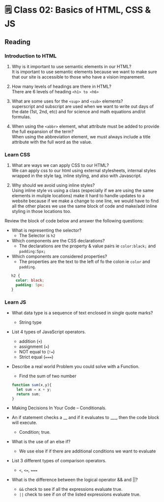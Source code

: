 # 🗒️ Class 02: Basics of HTML, CSS & JS

## Reading

### Introduction to HTML

1. Why is it important to use semantic elements in our HTML?  
It is important to use semantic elements because we want to make sure that our site is accessible to those who have a vision imparement.

2. How many levels of headings are there in HTML?  
There are 6 levels of heading `<h1> to <h6>`

3. What are some uses for the `<sup>` and `<sub>` elements?  
superscript and subscript are used when we want to write out days of the date (1st, 2nd, etc) and for science and math equations and/ot formulas.

4. When using the `<abbr>` element, what attribute must be added to provide the full expansion of the term?  
When using the abbreviation element, we must always include a title attribute with the full word as the value.

### Learn CSS

1. What are ways we can apply CSS to our HTML?  
We can apply css to our html using external stylesheets, internal styles wrapped in the style tag, inline styling, and also with Javascript.

2. Why should we avoid using inline styles?  
Using inline style vs using a class (especially if we are using the same elements in muliple locations) make it hard to handle updates to a website because if we make a change to one line, we would have to find all the other places we use the same block of code and make/add inline styling in those locations too.

Review the block of code below and answer the following questions:

- What is representing the selector?  
  - The Selector is `h2`
- Which components are the CSS declarations?  
  - The declarations are the property &amp; value pairs ie `color:black;` and `padding:5px;`
- Which components are considered properties?
  - The properties are the text to the left of fo the colon ie `color` and `padding`.

``` css
   h2 {
     color: black;
     padding: 5px;
   }
```

### Learn JS

- What data type is a sequence of text enclosed in single quote marks?  
  - String type

- List 4 types of JavaScript operators.
  - addition (`+`)
  - assignment (`=`)
  - NOT equal to (`!=`)
  - Strict equal (`===`)

- Describe a real world Problem you could solve with a Function.
  - Find the sum of two number
  
  ``` javascript
  function sum(x,y){
    let sum = x + y;
    return sum;
  }
  ```

- Making Decisions In Your Code – Conditionals.

- An if statement checks a __ and if it evaluates to ___, then the code block will execute.
  - Condition; true.

- What is the use of an else if?
  - We use else if if there are additional conditions we want to evaluate

- List 3 different types of comparison operators.
  - `<`, `<=`, `===`

- What is the difference between the logical operator && and ||?
  - `&&` check to see if all the expressions evaluate true. 
  - `||` check to see if on of the listed expressions evaluate true.
